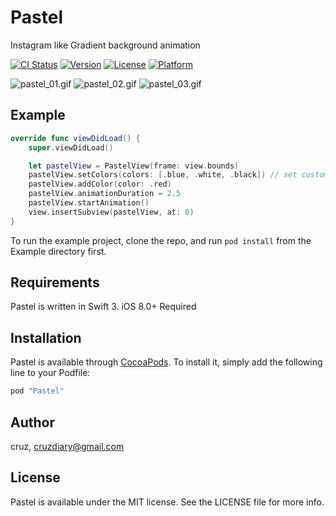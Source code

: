 # Pastel
Instagram like Gradient background animation

[![CI Status](http://img.shields.io/travis/cruz/Pastel.svg?style=flat)](https://travis-ci.org/cruz/Pastel)
[![Version](https://img.shields.io/cocoapods/v/Pastel.svg?style=flat)](http://cocoapods.org/pods/Pastel)
[![License](https://img.shields.io/cocoapods/l/Pastel.svg?style=flat)](http://cocoapods.org/pods/Pastel)
[![Platform](https://img.shields.io/cocoapods/p/Pastel.svg?style=flat)](http://cocoapods.org/pods/Pastel)

![pastel_01.gif](README/Pastel_01.gif)
![pastel_02.gif](README/Pastel_02.gif)
![pastel_03.gif](README/Pastel_03.gif)

## Example
```swift
override func viewDidLoad() {
    super.viewDidLoad()

    let pastelView = PastelView(frame: view.bounds)
    pastelView.setColors(colors: [.blue, .white, .black]) // set custom colors
    pastelView.addColor(color: .red)
    pastelView.animationDuration = 2.5
    pastelView.startAnimation()
    view.insertSubview(pastelView, at: 0)
}
```

To run the example project, clone the repo, and run `pod install` from the Example directory first.

## Requirements
Pastel is written in Swift 3. iOS 8.0+ Required

## Installation

Pastel is available through [CocoaPods](http://cocoapods.org). To install
it, simply add the following line to your Podfile:

```ruby
pod "Pastel"
```

## Author

cruz, cruzdiary@gmail.com

## License

Pastel is available under the MIT license. See the LICENSE file for more info.
